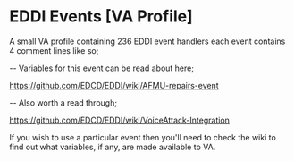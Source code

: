 # EDDI Events [VA Profile]
A small VA profile containing 236 EDDI event handlers each event contains 4 comment lines like so;


-- Variables for this event can be read about here;

https://github.com/EDCD/EDDI/wiki/AFMU-repairs-event

-- Also worth a read through;

https://github.com/EDCD/EDDI/wiki/VoiceAttack-Integration


If you wish to use a particular event then you'll need to check the wiki to find out what variables, if any, are made available to VA.
